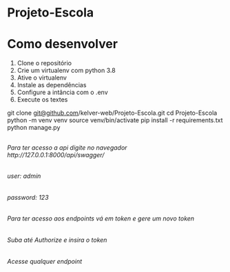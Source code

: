 # Projeto-Escola
<h1>Como desenvolver</h1>
<ol>
<li>Clone o repositório</li>
<li>Crie um virtualenv com python 3.8</li>
<li>Ative o virtualenv</li>
<li>Instale as dependências</li>
<li>Configure a intância com o .env</li>
<li>Execute os textes</li>
</ol>


git clone git@github.com/kelver-web/Projeto-Escola.git
cd Projeto-Escola
python -m venv venv
source venv/bin/activate
pip install -r requirements.txt
python manage.py

<h2>
  <h6>Para ter acesso a api digite no navegador http://127.0.0.1:8000/api/swagger/<h6>
  <h6>user: admin</h6>
  <h6>password: 123</h6>
<h2/>

<h2>
  <h6>Para ter acesso aos endpoints vá em token e gere um novo token</h6>
  <h6>Suba até Authorize e insira o token</h6>
  <h6>Acesse qualquer endpoint</h6>
<h2/>
